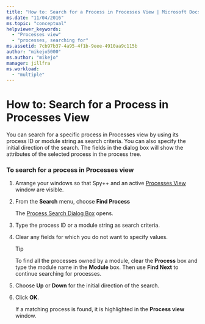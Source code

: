 ```yaml
---
title: "How to: Search for a Process in Processes View | Microsoft Docs"
ms.date: "11/04/2016"
ms.topic: "conceptual"
helpviewer_keywords:
  - "Processes view"
  - "processes, searching for"
ms.assetid: 7cb97b37-4a95-4f1b-9eee-4910aa9c115b
author: "mikejo5000"
ms.author: "mikejo"
manager: jillfra
ms.workload:
  - "multiple"
---
```

# How to: Search for a Process in Processes View
You can search for a specific process in Processes view by using its process ID or module string as search criteria. You can also specify the initial direction of the search. The fields in the dialog box will show the attributes of the selected process in the process tree.

### To search for a process in Processes view

1. Arrange your windows so that Spy++ and an active [Processes View](../debugger/processes-view.md) window are visible.

2. From the **Search** menu, choose **Find Process**

    The [Process Search Dialog Box](../debugger/process-search-dialog-box.md) opens.

3. Type the process ID or a module string as search criteria.

4. Clear any fields for which you do not want to specify values.

   > [!TIP]
   >  To find all the processes owned by a module, clear the **Process** box and type the module name in the **Module** box. Then use **Find Next** to continue searching for processes.

5. Choose **Up** or **Down** for the initial direction of the search.

6. Click **OK**.

   If a matching process is found, it is highlighted in the **Process view** window.